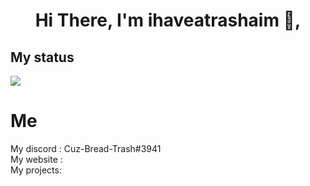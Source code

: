 <h1 align="center">Hi There, I'm ihaveatrashaim 👋,</h1>
<h2>My status</h2>
<img src="https://discord.c99.nl/widget/theme-1/835101838583267328.png">
<h1>Me</h1>
My discord : Cuz-Bread-Trash#3941<br>
My website : <br>
My projects: <br>
